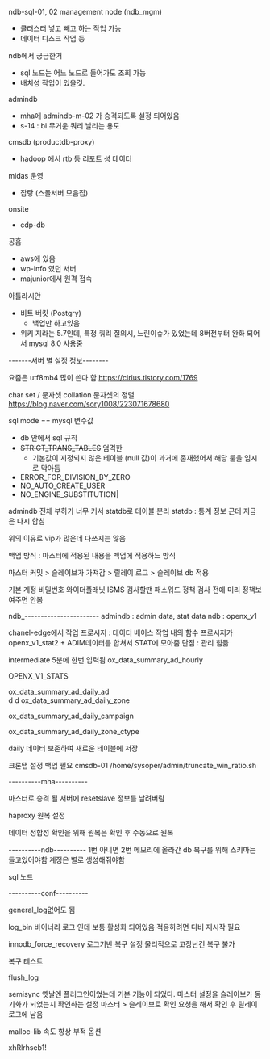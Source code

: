 
ndb-sql-01, 02
management node (ndb_mgm)
- 클러스터 넣고 빼고 하는 작업 가능
- 데이터 디스크 작업 등

ndb에서 궁금한거
- sql 노드는 어느 노드로 들어가도 조회 가능
- 배치성 작업이 있을것.

admindb
- mha에 admindb-m-02 가 승격되도록 설정 되어있음
- s-14 : bi 무거운 쿼리 날리는 용도

cmsdb (productdb-proxy)
- hadoop 에서 rtb 등 리포트 성 데이터

midas 운영
- 잡탕 (스몰서버 모음집)

onsite
- cdp-db

공홈
- aws에 있음
- wp-info 였던 서버
- majunior에서 원격 접속

아틀라시안
- 비트 버킷 (Postgry)
	- 백업만 하고있음
- 위키 지라는 5.7인데, 특정 쿼리 질의시, 느린이슈가 있었는데 8버전부터 완화 되어서 mysql 8.0 사용중




-------서버 별 설정 정보--------

요즘은 utf8mb4 많이 쓴다 함
https://cirius.tistory.com/1769

char set / 문자셋
collation 문자셋의 정렬 https://blog.naver.com/sory1008/223071678680


sql mode == mysql 변수값
- db 안에서 sql 규칙
- ~~STRICT_TRANS_TABLES~~ 엄격한
	- 기본값이 지정되지 않은 테이블 (null 값)이 과거에 존재했어서 해당 룰을 임시로 막아둠
- ERROR_FOR_DIVISION_BY_ZERO
- NO_AUTO_CREATE_USER
- NO_ENGINE_SUBSTITUTION|

admindb 전체 부하가 너무 커서 statdb로 테이블 분리
statdb : 통계 정보
근데 지금은 다시 합침

위의 이유로 vip가 많은데 다쓰지는 않음

백업 방식 : 마스터에 적용된 내용을 백업에 적용하느 방식

마스터 커밋 > 슬레이브가 가져감 > 릴레이 로그 > 슬레이브 db 적용

기본 계정
비밀번호 와이더플래닛
ISMS 검사할땐 패스워드 정책 검사 전에 미리 정책보여주면 안봄




ndb_-----------------------
admindb : admin data, stat data
ndb : openx_v1

chanel-edge에서 작업
프로시저 : 데이터 베이스 작업 내의 함수
프로시저가 openx_v1_stat2 + ADIM데이터를 합쳐서 STAT에 모아줌 
단점 : 관리 힘듦

intermediate 5분에 한번 입력됨
ox_data_summary_ad_hourly

OPENX_V1_STATS  

ox_data_summary_ad_daily_ad  
  d d
ox_data_summary_ad_daily_zone  

ox_data_summary_ad_daily_campaign  

ox_data_summary_ad_daily_zone_ctype

daily 
데이터 보존하여 새로운 테이블에 저장

크론탭 설정 백업 필요
cmsdb-01 /home/sysoper/admin/truncate_win_ratio.sh


----------mha----------

마스터로 승격 될 서버에 resetslave 정보를 날려버림

haproxy 원복 설정

데이터 정합성 확인을 위해 원복은 확인 후 수동으로 원복


----------ndb----------
1번 아니면 2번
메모리에 올라간 db
복구를 위해 스키마는 들고있어야함
계정은 별로 생성해줘야함

sql 노드

----------conf----------

general_log없어도 됨

log_bin 바이너리 로그 인데 보통 활성화 되어있음 적용하려면 디비 재시작 필요  

innodb_force_recovery
로그기반 복구 설정
물리적으로 고장난건 복구 불가

복구 테스트 

flush_log

semisync
옛날엔 플러그인이었는데 기본 기능이 되었다.
마스터 설정을 슬레이브가 동기화가 되었는지 확인하는 설정
마스터 > 슬레이브로 확인 요청을 해서 확인 후 릴레이 로그에 남음

malloc-lib 속도 향상
부적 옵션


xhRlrhseb1!